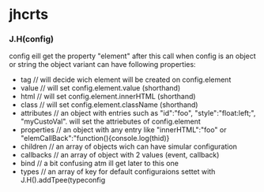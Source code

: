# jhcrts

### J.H(config)

config eill get the property "element" after this call when config is an object or string
the object variant can have following properties:

- tag // will decide wich element will be created on config.element
- value // will set config.element.value (shorthand)
- html // will set config.element.innerHTML (shorthand)
- class // will set config.element.className (shorthand)
- attributes // an object with entries such as "id":"foo", "style":"float:left;", "myCustoVal". will set the attriebutes of config.element
- properties // an object with any entry like "innerHTML":"foo" or "elemCallBack":"function(){console.log(thid)}
- children // an array of objects wich can have simular configuration
- callbacks // an array of object with 2 values (event, callback)
- bind // a bit confusing atm ill get later to this one
- types // an array of key for default configuraions settet with J.H().addTpee(typeconfig
